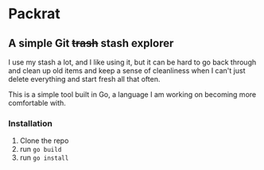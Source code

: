 # Packrat

## A simple Git ~~trash~~ stash explorer

I use my stash a lot, and I like using it, but it can be hard to go back through and clean up old items and keep a sense of cleanliness when I can't just delete everything and start fresh all that often.

This is a simple tool built in Go, a language I am working on becoming more comfortable with.

### Installation

1. Clone the repo
1. run `go build`
1. run `go install`
